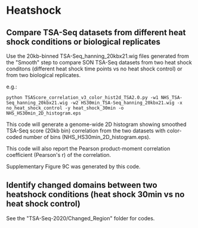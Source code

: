 # Heatshock

## Compare TSA-Seq datasets from different heat shock conditions or biological replicates
Use the 20kb-binned TSA-Seq_hanning_20kbx21.wig files generated from the "Smooth" step to compare SON TSA-Seq datasets from two heat shock conditons (different heat shock time points vs no heat shock control) or from two biological replicates.

e.g.:

```shell
python TSAScore_correlation_v3_color_hist2d_TSA2.0.py -w1 NHS_TSA-Seq_hanning_20kbx21.wig -w2 HS30min_TSA-Seq_hanning_20kbx21.wig -x no_heat_shock_control -y heat_shock_30min -o NHS_HS30min_2D_histogram.eps
```
This code will generate a genome-wide 2D histogram showing smoothed TSA-Seq score (20kb bin) correlation from the two datasets with color-coded number of bins (NHS_HS30min_2D_histogram.eps). 

This code will also report the Pearson product-moment correlation coefficient (Pearson's r) of the correlation.

Supplementary Figure 9C was generated by this code.

## Identify changed domains between two heatshock conditions (heat shock 30min vs no heat shock control)
See the "TSA-Seq-2020/Changed_Region" folder for codes.
